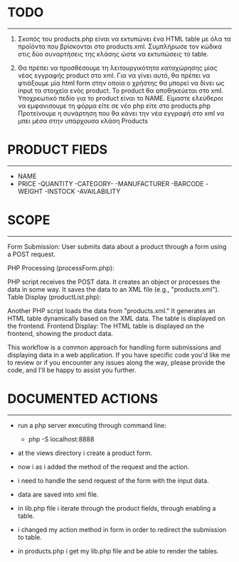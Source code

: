 # TODO
-------
1. Σκοπός του products.php είναι να εκτυπώνει ένα HTML table με όλα τα προϊόντα που βρίσκονται στο products.xml. 
Συμπλήρωσε τον κώδικα στις δύο συναρτήσεις της κλάσης ώστε να εκτυπώσεις το table.

2. Θα πρέπει να προσθέσουμε τη λειτουργικότητα καταχώρησης μίας νέας εγγραφής product στο xml. 
Για να γίνει αυτό, θα πρέπει να φτιάξουμε μία html form στην οποία ο χρήστης θα μπορεί να δίνει ως input τα στοιχεία ενός product.
Το product θα αποθηκεύεται στο xml. 
Υποχρεωτικό πεδίο για το product είναι το NAME.
Είμαστε ελεύθεροι να εμφανισουμε τη φόρμα είτε σε νέο php είτε στο products.php
Προτείνουμε η συνάρτηση που θα κάνει την νέα εγγραφή στο xml να μπει μέσα στην υπάρχουσα κλάση Products


# PRODUCT FIEDS
-------------

- NAME
- PRICE
-QUANTITY
-CATEGORY-
-MANUFACTURER
-BARCODE
-WEIGHT
-INSTOCK
-AVAILABILITY

# SCOPE
-------
Form Submission: User submits data about a product through a form using a POST request.

PHP Processing (processForm.php):

PHP script receives the POST data.
It creates an object or processes the data in some way.
It saves the data to an XML file (e.g., "products.xml").
Table Display (productList.php):

Another PHP script loads the data from "products.xml."
It generates an HTML table dynamically based on the XML data.
The table is displayed on the frontend.
Frontend Display: The HTML table is displayed on the frontend, showing the product data.

This workflow is a common approach for handling form submissions and displaying data in a web application. If you have specific code you'd like me to review or if you encounter any issues along the way, please provide the code, and I'll be happy to assist you further.

# DOCUMENTED ACTIONS
---------

- run a php server executing through command line: 
    - php -S localhost:8888

- at the views directory i create a product form.
- now i as i added the method of the request and the action.
- i need to handle the send request of the form with the input data.
- data are saved into xml file.
- in lib.php file i iterate through the product fields, through enabling a table.
- i changed my action method in form in order to redirect the submission to table.
- in products.php i get my lib.php file and be able to render the tables.
